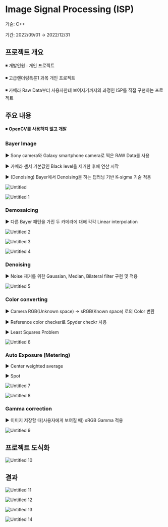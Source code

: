 # Image Signal Processing (ISP)

기술: C++

기간: 2022/09/01 → 2022/12/31

## **프로젝트 개요**

◾ 개발인원 : 개인 프로젝트

◾ 고급렌더링특론1 과목 개인 프로젝트

◾ 카메라 Raw Data부터 사용자한테 보여지기까지의 과정인 ISP를 직접 구현하는 프로젝트

## 주요 내용

◾ **OpenCV를 사용하지 않고 개발**

### Bayer Image

▶ Sony camera와 Galaxy smartphone camera로 찍은 RAW Data를 사용

▶ 카메라 센서 기본값인 Black level을 제거한 후에 연산 시작

▶ (Denoising) Bayer에서 Denoising을 하는 딥러닝 기반 K-sigma 기술 적용

![Untitled](https://github.com/InYongShin/ISP-Simulation/assets/57998317/04bcfe07-db93-4ce4-87a9-050dd391af96)

![Untitled 1](https://github.com/InYongShin/ISP-Simulation/assets/57998317/71c26ef4-df2c-4e6d-aec6-dcd7c9cee643)

### Demosaicing

▶ 다른 Bayer 패턴을 가진 두 카메라에 대해 각각 Linear interpolation

![Untitled 2](https://github.com/InYongShin/ISP-Simulation/assets/57998317/cb02ce7e-bc4c-4fe6-b429-4c192ebdf995)

![Untitled 3](https://github.com/InYongShin/ISP-Simulation/assets/57998317/2368a40f-90b2-4477-b15e-fd7de7d2a443)

![Untitled 4](https://github.com/InYongShin/ISP-Simulation/assets/57998317/80006bc4-6ff0-4e39-80c2-31a6500af5da)

### Denoising

▶ Noise 제거를 위한 Gaussian, Median, Bilateral filter 구현 및 적용

![Untitled 5](https://github.com/InYongShin/ISP-Simulation/assets/57998317/4e2b8033-4bc4-4749-b8ca-d93e1e3d6117)

### Color converting

▶ Camera RGB(Unknown space) → sRGB(Known space) 로의 Color 변환

▶ Reference color checker로 Spyder checkr 사용

▶ Least Squares Problem

![Untitled 6](https://github.com/InYongShin/ISP-Simulation/assets/57998317/1d4ce01c-bf11-4f2d-af98-44f0b3523cd8)

### Auto Exposure (Metering)

▶ Center weighted average

▶ Spot

![Untitled 7](https://github.com/InYongShin/ISP-Simulation/assets/57998317/e87d882c-d158-4803-bb02-29e180fe99aa)

![Untitled 8](https://github.com/InYongShin/ISP-Simulation/assets/57998317/65d5f909-d09c-4809-b2a3-4fa63292a24a)

### Gamma correction

▶ 이미지 저장할 때(사용자에게 보여질 때) sRGB Gamma 적용

![Untitled 9](https://github.com/InYongShin/ISP-Simulation/assets/57998317/6a5cca7e-45b0-406f-9d7f-fab1dff9085f)

## 프로젝트 도식화

![Untitled 10](https://github.com/InYongShin/ISP-Simulation/assets/57998317/967365ce-9d6e-48be-b7d8-c5ef047f66fa)

## 결과

![Untitled 11](https://github.com/InYongShin/ISP-Simulation/assets/57998317/ca780a2a-7e59-480c-b079-f54b93c0b71f)

![Untitled 12](https://github.com/InYongShin/ISP-Simulation/assets/57998317/3ab2473b-2215-41b7-8af8-51baf58f8af2)

![Untitled 13](https://github.com/InYongShin/ISP-Simulation/assets/57998317/1de3ee64-ecf9-4b84-895c-0bcd9cbc6a42)

![Untitled 14](https://github.com/InYongShin/ISP-Simulation/assets/57998317/adb2734d-2ee1-43e8-b468-10f1630fd074)
